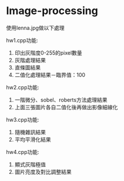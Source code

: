 # Image-processing
使用lenna.jpg做以下處理

hw1.cpp功能:
1.	印出灰階度0-255的pixel數量
2.	灰階處理結果
3.	直條圖結果
4.	二值化處理結果－臨界值：100

hw2.cpp功能:  
1.  一階微分、sobel、roberts方法處理結果    
2.  上面三張圖片各自二值化後再做出影像細線化  
  
hw3.cpp功能:  
1.	隨機雜訊結果
2.	平均平滑化結果

hw4.cpp功能:  
1.  顯式灰階極值
2.	圖片亮度及對比調整結果
